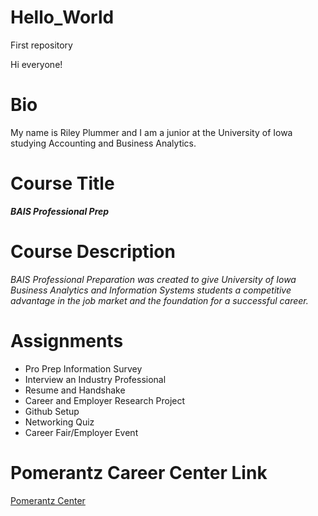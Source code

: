 # Hello_World
First repository

Hi everyone!

# Bio
My name is Riley Plummer and I am a junior at the University of Iowa studying Accounting and Business Analytics.

# Course Title
***BAIS Professional Prep***

# Course Description
*BAIS Professional Preparation was created to give University of Iowa Business Analytics and Information Systems
students a competitive advantage in the job market and the foundation for a successful career.*

# Assignments
- Pro Prep Information Survey
- Interview an Industry Professional
- Resume and Handshake
- Career and Employer Research Project
- Github Setup
- Networking Quiz
- Career Fair/Employer Event

# Pomerantz Career Center Link
[Pomerantz Center](https://careers.uiowa.edu/)

